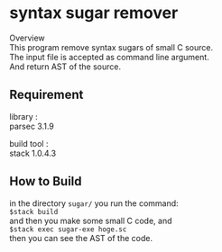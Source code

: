 syntax sugar remover  
====

Overview  
This program remove syntax sugars of small C source.  
The input file is accepted as command line argument.  
And return AST of the source.  

## Requirement  
library :  
parsec 3.1.9  

build tool :  
stack 1.0.4.3  

## How to Build
in the directory `sugar/` you run the command:  
`$stack build`  
and then you make some small C code, and  
`$stack exec sugar-exe hoge.sc`  
then you can see the AST of the code.

